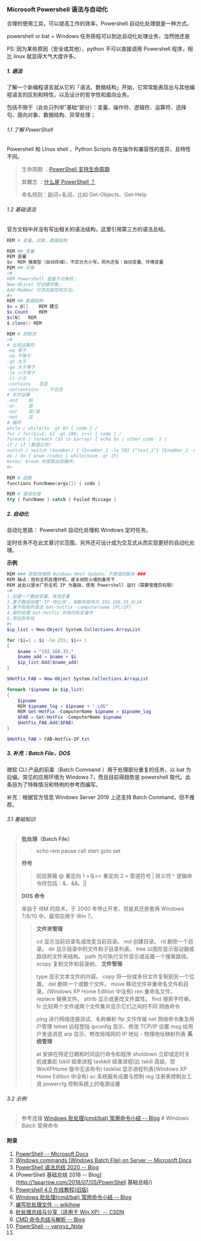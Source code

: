### Microsoft Powershell 语法与自动化

合理的使用工具，可以提高工作的效率，Powershell 自动化处理就是一种方式。

powershell or bat + Windows 任务排程可以到达自动化处理业务，当然他还是

PS: 因为某些原因（安全或其他），python 不可以直接调用 Powershell 程序，相比 linux 就显得大气大度许多。

##### 1. 语法

了解一个新编程语言就从它的「语法、数据结构」开始，它常常能表现出与其他编程语言的区别和特性，以及设计的哲学性和面向业务。

包括不限于（此处只列举”基础“部分）：变量、操作符、逻辑符、运算符、选择句、面向对象、数据结构、异常处理；

###### 1.1 了解 PowerShell

Powershell 和 LInux shell 、Python Scripts 存在操作和兼容性的差异，且特性不同。

> 生命周期 ：[PowerShell 支持生命周期](https://docs.microsoft.com/zh-cn/powershell/scripting/powershell-support-lifecycle?view=powershell-7)
>
> 其概念 ：[什么是 PowerShell ？](https://docs.microsoft.com/zh-cn/powershell/scripting/overview?view=powershell-7) 
>
> 命名规则：副词+名词，比如 Get-Objects、Get-Help

###### 1.2 基础语法

官方文档中并没有写出相关的语法结构，这里引用第三方的语法总结。

```powershell
REM # 变量、对象、数据结构

REM ## 变量
REM 变量
$v	REM 强类型（自动存储），不区分大小写。另外还有：自动变量、环境变量
REM ## 对象
<#
REM Powershell 是基于对象的；
New-Objcet 可创建对象;
Add-Member 可添加属性和方法;
#>
REM ## 数据结构
$v = @[]	REM 建立
$v.Count	REM 
$v[N]	REM 
$.clone() REM 

REM # 控制流
<# 
# 比较运算符
-eq	等于
-ne	不等于
-gt	大于
-ge	大于等于
-le	小于等于
-lt	小于
-contains	包含
-notcontains	不包含
# 布尔运算
-and	和
-or		或
-xor	异/或
-not	逆
# 循环
while / while($n -gt 0) { code } /
for / for($i=1; $1 -gt 100; i++) { code } /
foreach / foreach ($n in $array) { echo $n / other_code  } / 
if / if (数值比较)
switch / switch ($number) { {$number_1 -le 50} {"test_1"} {$number_2 -eq 50} {"test_2"}  } /
do / do { $num /code} } while($sum -gt 15)
Notes: break 则是跳出该循环。
#>

REM # 函数
functions FuncName(args[]) { code }

REM # 错误处理
try { FuncName } catch { Failed Missage }

```

##### 2. 自动化

自动化思路： Powershell 自动化处理和 Windows 定时任务。

定时任务不在此文章讨论范围，另外还可设计成为交互式从而实现更好的自动化处理。

**示例**

```powershell
REM ### 获取局域网 Windows Host Update，不靠谱的脚本 ###
REM 缺点：目标主机处理开机、或关闭防火墙的条件下
REM 此处以里水厂的主机 IP 为基础，使用 Powershell 运行（需要管理员权限）
<#
1.创建一个数组变量、常用变量
2.基于数组创建’ IP 地址池‘，本脚本使用为 192.168.33.0/24
3.基于现有的语法 Get-hotfix -computername [PC/IP]
4.循环处理 Get-hotfix 并保存到变量中
5.导出到本地
#>
$ip_list = New-Object System.Collections.ArrayList

for ($i=1 ; $i -le 255; $i++ )
{
    $name = "192.168.33."
    $name_add = $name + $i
    $ip_list.Add($name_add)
}

$HotFix_FAB = New-Object System.Collections.ArrayList

foreach ($ipname in $ip_list)
{
    $ipname
    REM $ipname_log = $ipname + ".LOG"
    REM Get-HotFix -ComputerName $ipname > $ipname_log
    $FAB = Get-HotFix -ComputerName $ipname
    $HotFix_FAB.Add($FAB)
}

$HotFix_FAB > FAB-Hotfix-IP.txt
```

##### 3. 补充：Batch File、DOS

微软 CLI 产品的前辈（Batch Command ）用于处理部分重复的任务，以 bat 为后缀。常见的应用环境为 Windows 7，而且目前得趋势是 powershell 取代。此条目为了特殊情况和特例的参考而编写。

补充：根据官方信息 Windows Server 2019 上还支持 Batch Command，但不推荐。

###### 3.1 基础知识

> **批处理（Batch File）**
>
> > echo
> > rem
> > pause
> > call
> > start
> > goto
> > set
>
> **符号**
>
> > 回显屏蔽 @
> > 重定向 1 >与>>
> > 重定向 2 <
> > 管道符号 |
> > 转义符 ^
> > 逻辑命令符包括：&、&&、||
>
> **DOS 命令**
>
> 来自于 IBM 的技术，于 2000 年停止开发，但是其还嵌套再 Windows 7/8/10 中。最常应用于 Win 7。
>
> > **文件夹管理**
> >
> > cd 显示当前目录名或改变当前目录。
> > md 创建目录。
> > rd 删除一个目录。
> > dir 显示目录中的文件和子目录列表。
> > tree 以图形显示驱动器或路径的文件夹结构。
> > path 为可执行文件显示或设置一个搜索路径。
> > xcopy 复制文件和目录树。
> > **文件管理**
> >
> > type 显示文本文件的内容。
> > copy 将一份或多份文件复制到另一个位置。
> > del 删除一个或数个文件。
> > move 移动文件并重命名文件和目录。(Windows XP Home Edition 中没有)
> > ren 重命名文件。
> > replace 替换文件。
> > attrib 显示或更改文件属性。
> > find 搜索字符串。
> > fc 比较两个文件或两个文件集并显示它们之间的不同
> > 网络命令
> >
> > ping 进行网络连接测试、名称解析
> > ftp 文件传输
> > net 网络命令集及用户管理
> > telnet 远程登陆
> > ipconfig 显示、修改 TCP/IP 设置
> > msg 给用户发送消息
> > arp 显示、修改局域网的 IP 地址 - 物理地址映射列表
> > **系统管理**
> >
> > at 安排在特定日期和时间运行命令和程序
> > shutdown 立即或定时关机或重启
> > tskill 结束进程
> > taskkill 结束进程(比 tskill 高级，但 WinXPHome 版中无该命令)
> > tasklist 显示进程列表(Windows XP Home Edition 中没有)
> > sc 系统服务设置与控制
> > reg 注册表控制台工具
> > powercfg 控制系统上的电源设置

###### 3.2 示例

> 参考连接 [Windows 批处理(cmd/bat) 常用命令小结 -- Blog](https://wsgzao.github.io/post/windows-batch/) #  Windows Batch 常用命令

#### 附录

1. [PowerShell -- Microsoft Docs](https://docs.microsoft.com/zh-cn/powershell)
2. [Windows commands (Windows Batch File) on Server -- Microsoft Docs](https://docs.microsoft.com/en-us/windows-server/administration/windows-commands/windows-commands)
3. [PowerShell 语法总结 2020 -- Blog](https://bbkali.github.io/2020/01/27/powershell语法总结/)
4. [PowerShell 基础总结 2018 -- Blog](http://1sparrow.com/2018/07/05/PowerShell 基础总结/)
5. [Powershell 4.0 在线教程(旧版)](https://www.pstips.net/)
6. [Windows 批处理(cmd/bat) 常用命令小结 -- Blog](https://wsgzao.github.io/post/windows-batch/)
7. [编写批处理文件 -- wikihow](https://zh.wikihow.com/编写批处理文件)
8. [批处理总结与分享（适用于 Win XP）-- CSDN](https://blog.csdn.net/z22050519/article/details/17019137)
9. [CMD 命令总结与解析 -- Blog](http://xstarcd.github.io/wiki/windows/windows_cmd_syntax.html)
10. [PowerShell -- yanxyz_Note](https://yanxyz.github.io/powershell/)
11. 

